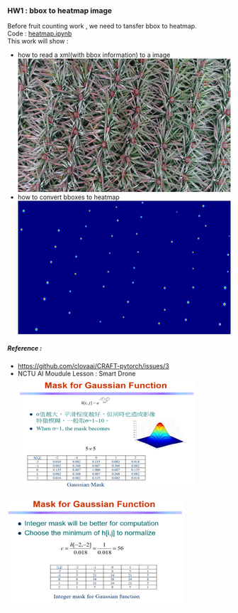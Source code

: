 ### HW1 : bbox to heatmap image
Before fruit counting work , we need to tansfer bbox to heatmap. <br />
Code : [heatmap.ipynb](https://github.com/aaron851113/ComputerVision/blob/master/bbox_to_heatmap/heatmap.ipynb) <br />
This work will show : 
* how to read a xml(with bbox information) to a image 
<img src="https://github.com/aaron851113/ComputerVision/blob/master/bbox_to_heatmap/labelled.jpg" width="600" height="300" /><br />
* how to convert bboxes to heatmap <br />
<img src="https://github.com/aaron851113/ComputerVision/blob/master/bbox_to_heatmap/heatmap_output.jpg" width="600" height="300" /><br />


##### Reference :
* https://github.com/clovaai/CRAFT-pytorch/issues/3
* NCTU AI Moudule Lesson : Smart Drone <br />
<img src="https://github.com/aaron851113/ComputerVision/blob/master/bbox_to_heatmap/ppt/ppt1.png" width="400" height="250" /><br />
<img src="https://github.com/aaron851113/ComputerVision/blob/master/bbox_to_heatmap/ppt/ppt2.png" width="400" height="250" />

